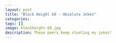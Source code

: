 ```yaml
---
layout: post
title: "Block Height 68 - Absolute Jokes"
categories:
tags: []
image: blockheight-68.jpg
description: These peers keep stealing my jokes!
---
```

